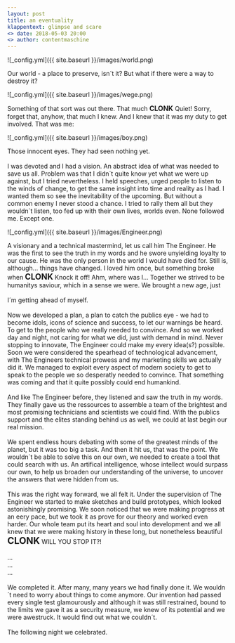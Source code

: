 ```yaml
---
layout: post
title: an eventuality
klappentext: glimpse and scare
<> date: 2018-05-03 20:00
<> author: contentmaschine
---
```


<!-- ToDo

+zumindest wege raufscalen
+mobile fixen

-->


![_config.yml]({{ site.baseurl }}/images/world.png)

Our world - a place to preserve, isn´t it? But what if there were a way to destroy it?

![_config.yml]({{ site.baseurl }}/images/wege.png)

Something of that sort was out there. That much <b style="font-size:1.1em">CLONK</b> Quiet! Sorry, forget that, anyhow, that much I knew. And I knew that it was my duty to get involved. That was me:

![_config.yml]({{ site.baseurl }}/images/boy.png)

Those innocent eyes. They had seen nothing yet. 
<br>
<br>
I was devoted and I had a vision. An abstract idea of what was needed to save us all. Problem was that I didn´t quite know yet what we were up against, but I tried nevertheless. I held speeches, urged people to listen to the winds of change, to get the same insight into time and reality as I had. I wanted them so see the inevitability of the upcoming. But without a common enemy I never stood a chance. I tried to rally them all but they wouldn´t listen, too fed up with their own lives, worlds even. None followed me. Except one.

![_config.yml]({{ site.baseurl }}/images/Engineer.png)

A visionary and a technical mastermind, let us call him The Engineer. He was the first to see the truth in my words and he swore unyielding loyalty to our cause. He was the only person in the world I would have died for. Still is, although... things have changed. I loved him once, but something broke when <b style="font-size:1.3em">CLONK</b> Knock it off! Ahm, where was I... Together we strived to be humanitys saviour, which in a sense we were. We brought a new age, just
<br>
<br>
I´m getting ahead of myself.
<br>
<br>
Now we developed a plan, a plan to catch the publics eye - we had to become idols, icons of science and success, to let our warnings be heard. To get to the people who we really needed to convince. And so we worked day and night, not caring for what we did, just with demand in mind. Never stopping to innovate, The Engineer could make my every idea(s?) possible. Soon we were considered the spearhead of technological advancement, with The Engineers technical prowess and my marketing skills we actually did it. We managed to exploit every aspect of modern society to get to speak to the people we so desperatly needed to convince. That something was coming and that it quite possibly could end humankind.
<br>
<br>
And like The Engineer before, they listened and saw the truth in my words. They finally gave us the ressources to assemble a team of the brightest and most promising technicians and scientists we could find. With the publics support and the elites standing behind us as well, we could at last begin our real mission.
<br>
<br>
We spent endless hours debating with some of the greatest minds of the planet, but it was too big a task. And then it hit us, that was the point. We wouldn´t be able to solve this on our own, we needed to create a tool that could search with us. An artifical intelligence, whose intellect would surpass our own, to help us broaden our understanding of the universe, to uncover the answers that were hidden from us.
<br>
<br>
This was the right way forward, we all felt it. Under the supervision of The Engineer we started to make sketches and build prototypes, which looked astonishingly promising. We soon noticed that we were making progress at an eery pace, but we took it as prove for our theory and worked even harder. Our whole team put its heart and soul into development and we all knew that we were making history in these long, but nonetheless beautiful <b style="font-size:1.5em">CLONK</b> WILL YOU STOP IT?!
<br>
<br>
...
<br>
...
<br>
...
<br>
<br>
We completed it. After many, many years we had finally done it. We wouldn´t need to worry about things to come anymore. Our invention had passed every single test glamourously and although it was still restrained, bound to the limits we gave it as a security measure, we knew of its potential and we were awestruck. It would find out what we couldn´t.
<br>
<br>
The following night we celebrated. 
